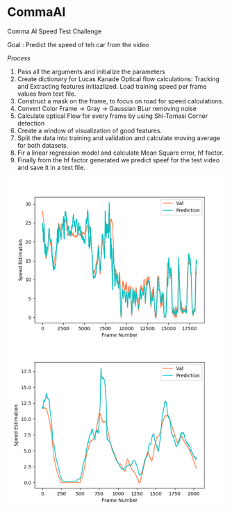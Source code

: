 # CommaAI
Comma AI Speed Test Challenge

Goal : Predict the speed of teh car from the video

_Process_
1) Pass all the arguments and initialize the parameters
2) Create dictionary for Lucas Kanade Optical flow calculations: Tracking and Extracting features initiazlized. Load training speed per frame values from text file.
3) Construct a mask on the frame, to focus on road for speed calculations.
4) Convert Color Frame -> Gray -> Gaussian BLur removing noise
5) Calculate optical Flow for every frame by using Shi-Tomasi Corner detection
6) Create a window of visualization of good features.
7) Split the data into training and validation and calculate moving average for both datasets.
8) Fir a linear regression model and calculate Mean Square error, hf factor.
9) Finally from the hf factor generated we predict speef for the test video and save it in a text file.

![](https://github.com/aayushi-95/CommaAI/blob/master/images/Figure_1.PNG) ![](https://github.com/aayushi-95/CommaAI/blob/master/images/Figure_1-1.PNG)
